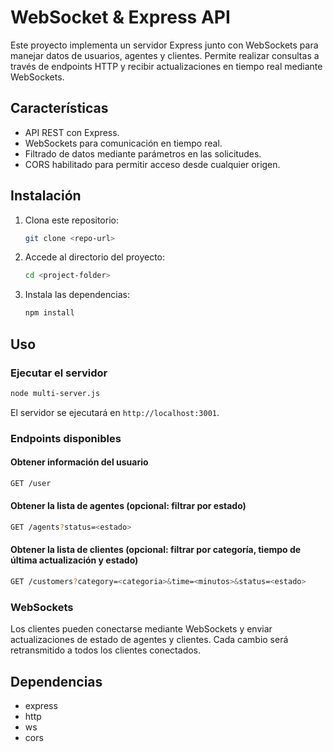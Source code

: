 # WebSocket & Express API

Este proyecto implementa un servidor Express junto con WebSockets para manejar datos de usuarios, agentes y clientes. Permite realizar consultas a través de endpoints HTTP y recibir actualizaciones en tiempo real mediante WebSockets.

## Características
- API REST con Express.
- WebSockets para comunicación en tiempo real.
- Filtrado de datos mediante parámetros en las solicitudes.
- CORS habilitado para permitir acceso desde cualquier origen.

## Instalación
1. Clona este repositorio:
   ```sh
   git clone <repo-url>
   ```
2. Accede al directorio del proyecto:
   ```sh
   cd <project-folder>
   ```
3. Instala las dependencias:
   ```sh
   npm install
   ```

## Uso
### Ejecutar el servidor
```sh
node multi-server.js
```
El servidor se ejecutará en `http://localhost:3001`.

### Endpoints disponibles
#### Obtener información del usuario
```sh
GET /user
```

#### Obtener la lista de agentes (opcional: filtrar por estado)
```sh
GET /agents?status=<estado>
```

#### Obtener la lista de clientes (opcional: filtrar por categoría, tiempo de última actualización y estado)
```sh
GET /customers?category=<categoria>&time=<minutos>&status=<estado>
```

### WebSockets
Los clientes pueden conectarse mediante WebSockets y enviar actualizaciones de estado de agentes y clientes. Cada cambio será retransmitido a todos los clientes conectados.

## Dependencias
- express
- http
- ws
- cors

